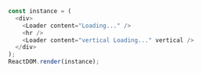 <!--start-code-->

```js
const instance = (
  <div>
    <Loader content="Loading..." />
    <hr />
    <Loader content="vertical Loading..." vertical />
  </div>
);
ReactDOM.render(instance);
```

<!--end-code-->
